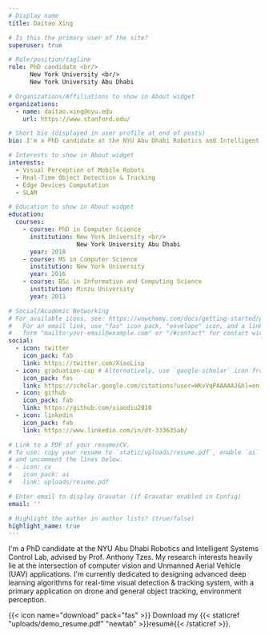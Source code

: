 ```yaml
---
# Display name
title: Daitao Xing

# Is this the primary user of the site?
superuser: true

# Role/position/tagline
role: PhD candidate <br/>
      New York University <br/>
      New York University Abu Dhabi

# Organizations/Affiliations to show in About widget
organizations:
  - name: daitao.xing@nyu.edu
    url: https://www.stanford.edu/

# Short bio (displayed in user profile at end of posts)
bio: I'm a PhD candidate at the NYU Abu Dhabi Robotics and Intelligent Systems Control Lab, advised by Prof. Anthony Tzes. My research interests heavily lie at the intersection of computer vision and Unmanned Aerial Vehicle (UAV) applications. I'm currently dedicated to designing advanced deep learning algorithms for real-time visual detection & tracking system, with a primary application on drone and general object tracking, environment perception.

# Interests to show in About widget
interests:
  - Visual Perception of Mobile Robots 
  - Real-Time Object Detection & Tracking
  - Edge Devices Computation
  - SLAM

# Education to show in About widget
education:
  courses:
    - course: PhD in Computer Science
      institution: New York University <br/>
                   New York University Abu Dhabi
      year: 2018
    - course: MS in Computer Science
      institution: New York University
      year: 2016
    - course: BSc in Information and Computing Science
      institution: Minzu University 
      year: 2011

# Social/Academic Networking
# For available icons, see: https://wowchemy.com/docs/getting-started/page-builder/#icons
#   For an email link, use "fas" icon pack, "envelope" icon, and a link in the
#   form "mailto:your-email@example.com" or "/#contact" for contact widget.
social:
  - icon: twitter
    icon_pack: fab
    link: https://twitter.com/XiaoLisp
  - icon: graduation-cap # Alternatively, use `google-scholar` icon from `ai` icon pack
    icon_pack: fas
    link: https://scholar.google.com/citations?user=WKvVqPAAAAAJ&hl=en
  - icon: github
    icon_pack: fab
    link: https://github.com/xiaodiu2010
  - icon: linkedin
    icon_pack: fab
    link: https://www.linkedin.com/in/dt-333635ab/

# Link to a PDF of your resume/CV.
# To use: copy your resume to `static/uploads/resume.pdf`, enable `ai` icons in `params.toml`,
# and uncomment the lines below.
# - icon: cv
#   icon_pack: ai
#   link: uploads/resume.pdf

# Enter email to display Gravatar (if Gravatar enabled in Config)
email: ''

# Highlight the author in author lists? (true/false)
highlight_name: true
---
```


I'm a PhD candidate at the NYU Abu Dhabi Robotics and Intelligent Systems Control Lab, advised by Prof. Anthony Tzes. My research interests heavily lie at the intersection of computer vision and Unmanned Aerial Vehicle (UAV) applications. I'm currently dedicated to designing advanced deep learning algorithms for real-time visual detection & tracking system, with a primary application on drone and general object tracking, environment perception.

{{< icon name="download" pack="fas" >}} Download my {{< staticref "uploads/demo_resume.pdf" "newtab" >}}resumé{{< /staticref >}}.
